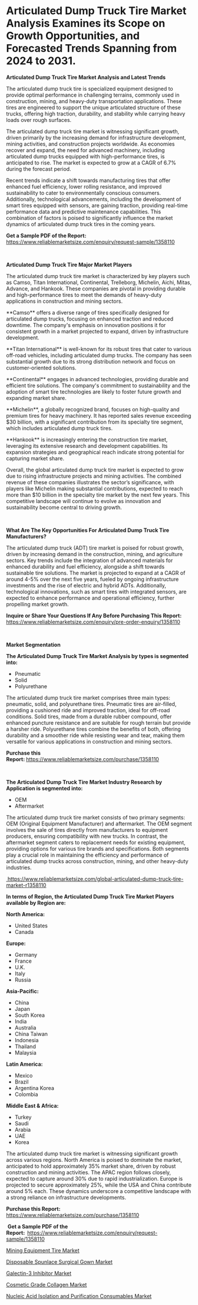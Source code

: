 <p><h1>Articulated Dump Truck Tire Market Analysis Examines its Scope on Growth Opportunities, and Forecasted Trends Spanning from 2024 to 2031.</h1></p><p><strong>Articulated Dump Truck Tire Market Analysis and Latest Trends</strong></p>
<p><p>The articulated dump truck tire is specialized equipment designed to provide optimal performance in challenging terrains, commonly used in construction, mining, and heavy-duty transportation applications. These tires are engineered to support the unique articulated structure of these trucks, offering high traction, durability, and stability while carrying heavy loads over rough surfaces.</p><p>The articulated dump truck tire market is witnessing significant growth, driven primarily by the increasing demand for infrastructure development, mining activities, and construction projects worldwide. As economies recover and expand, the need for advanced machinery, including articulated dump trucks equipped with high-performance tires, is anticipated to rise. The market is expected to grow at a CAGR of 6.7% during the forecast period.</p><p>Recent trends indicate a shift towards manufacturing tires that offer enhanced fuel efficiency, lower rolling resistance, and improved sustainability to cater to environmentally conscious consumers. Additionally, technological advancements, including the development of smart tires equipped with sensors, are gaining traction, providing real-time performance data and predictive maintenance capabilities. This combination of factors is poised to significantly influence the market dynamics of articulated dump truck tires in the coming years.</p></p>
<p><strong>Get a Sample PDF of the Report:&nbsp;</strong> <a href="https://www.reliablemarketsize.com/enquiry/request-sample/1358110?utm_campaign=1131&utm_medium=2&utm_source=Github&utm_content=ia&utm_term=03112024&utm_id=articulated-dump-truck-tire">https://www.reliablemarketsize.com/enquiry/request-sample/1358110</a></p>
<p>&nbsp;</p>
<p><strong>Articulated Dump Truck Tire Major Market Players</strong></p>
<p><p>The articulated dump truck tire market is characterized by key players such as Camso, Titan International, Continental, Trelleborg, Michelin, Aichi, Mitas, Advance, and Hankook. These companies are pivotal in providing durable and high-performance tires to meet the demands of heavy-duty applications in construction and mining sectors.</p><p>**Camso** offers a diverse range of tires specifically designed for articulated dump trucks, focusing on enhanced traction and reduced downtime. The company's emphasis on innovation positions it for consistent growth in a market projected to expand, driven by infrastructure development.</p><p>**Titan International** is well-known for its robust tires that cater to various off-road vehicles, including articulated dump trucks. The company has seen substantial growth due to its strong distribution network and focus on customer-oriented solutions.</p><p>**Continental** engages in advanced technologies, providing durable and efficient tire solutions. The company's commitment to sustainability and the adoption of smart tire technologies are likely to foster future growth and expanding market share.</p><p>**Michelin**, a globally recognized brand, focuses on high-quality and premium tires for heavy machinery. It has reported sales revenue exceeding $30 billion, with a significant contribution from its specialty tire segment, which includes articulated dump truck tires.</p><p>**Hankook** is increasingly entering the construction tire market, leveraging its extensive research and development capabilities. Its expansion strategies and geographical reach indicate strong potential for capturing market share.</p><p>Overall, the global articulated dump truck tire market is expected to grow due to rising infrastructure projects and mining activities. The combined revenue of these companies illustrates the sector’s significance, with players like Michelin making substantial contributions, expected to reach more than $10 billion in the specialty tire market by the next few years. This competitive landscape will continue to evolve as innovation and sustainability become central to driving growth.</p></p>
<p>&nbsp;</p>
<p><strong>What Are The Key Opportunities For Articulated Dump Truck Tire Manufacturers?</strong></p>
<p><p>The articulated dump truck (ADT) tire market is poised for robust growth, driven by increasing demand in the construction, mining, and agriculture sectors. Key trends include the integration of advanced materials for enhanced durability and fuel efficiency, alongside a shift towards sustainable tire solutions. The market is projected to expand at a CAGR of around 4-5% over the next five years, fueled by ongoing infrastructure investments and the rise of electric and hybrid ADTs. Additionally, technological innovations, such as smart tires with integrated sensors, are expected to enhance performance and operational efficiency, further propelling market growth.</p></p>
<p><strong>Inquire or Share Your Questions If Any Before Purchasing This Report:</strong> <a href="https://www.reliablemarketsize.com/enquiry/pre-order-enquiry/1358110?utm_campaign=1131&utm_medium=2&utm_source=Github&utm_content=ia&utm_term=03112024&utm_id=articulated-dump-truck-tire">https://www.reliablemarketsize.com/enquiry/pre-order-enquiry/1358110</a></p>
<p>&nbsp;</p>
<p><strong>Market Segmentation</strong></p>
<p><strong>The Articulated Dump Truck Tire Market Analysis by types is segmented into:</strong></p>
<p><ul><li>Pneumatic</li><li>Solid</li><li>Polyurethane</li></ul></p>
<p><p>The articulated dump truck tire market comprises three main types: pneumatic, solid, and polyurethane tires. Pneumatic tires are air-filled, providing a cushioned ride and improved traction, ideal for off-road conditions. Solid tires, made from a durable rubber compound, offer enhanced puncture resistance and are suitable for rough terrain but provide a harsher ride. Polyurethane tires combine the benefits of both, offering durability and a smoother ride while resisting wear and tear, making them versatile for various applications in construction and mining sectors.</p></p>
<p><strong>Purchase this Report:&nbsp;</strong><a href="https://www.reliablemarketsize.com/purchase/1358110?utm_campaign=1131&utm_medium=2&utm_source=Github&utm_content=ia&utm_term=03112024&utm_id=articulated-dump-truck-tire">https://www.reliablemarketsize.com/purchase/1358110</a></p>
<p>&nbsp;</p>
<p><strong>The Articulated Dump Truck Tire Market Industry Research by Application is segmented into:</strong></p>
<p><ul><li>OEM</li><li>Aftermarket</li></ul></p>
<p><p>The articulated dump truck tire market consists of two primary segments: OEM (Original Equipment Manufacturer) and aftermarket. The OEM segment involves the sale of tires directly from manufacturers to equipment producers, ensuring compatibility with new trucks. In contrast, the aftermarket segment caters to replacement needs for existing equipment, providing options for various tire brands and specifications. Both segments play a crucial role in maintaining the efficiency and performance of articulated dump trucks across construction, mining, and other heavy-duty industries.</p></p>
<p><a href="https://www.reliablemarketsize.com/global-articulated-dump-truck-tire-market-r1358110?utm_campaign=1131&utm_medium=2&utm_source=Github&utm_content=ia&utm_term=03112024&utm_id=articulated-dump-truck-tire">&nbsp;https://www.reliablemarketsize.com/global-articulated-dump-truck-tire-market-r1358110</a></p>
<p><strong>In terms of Region, the Articulated Dump Truck Tire Market Players available by Region are:</strong></p>
<p>
    <p> <strong> North America: </strong>
        <ul>
            <li>United States</li>
            <li>Canada</li>
        </ul>
        </p> 
    <p> <strong> Europe: </strong>
        <ul>
            <li>Germany</li>
            <li>France</li>
            <li>U.K.</li>
            <li>Italy</li>
            <li>Russia</li>
        </ul>
        </p> 
    <p> <strong> Asia-Pacific: </strong>
        <ul>
            <li>China</li>
            <li>Japan</li>
            <li>South Korea</li>
            <li>India</li>
            <li>Australia</li>
            <li>China Taiwan</li>
            <li>Indonesia</li>
            <li>Thailand</li>
            <li>Malaysia</li>
        </ul>
        </p> 
    <p> <strong> Latin America: </strong>
        <ul>
            <li>Mexico</li>
            <li>Brazil</li>
            <li>Argentina Korea</li>
            <li>Colombia</li>
        </ul>
        </p> 
    <p> <strong> Middle East & Africa: </strong>
        <ul>
            <li>Turkey</li>
            <li>Saudi</li>
            <li>Arabia</li>
            <li>UAE</li>
            <li>Korea</li>
        </ul>
    </p>
    </p>
<p><p>The articulated dump truck tire market is witnessing significant growth across various regions. North America is poised to dominate the market, anticipated to hold approximately 35% market share, driven by robust construction and mining activities. The APAC region follows closely, expected to capture around 30% due to rapid industrialization. Europe is projected to secure approximately 25%, while the USA and China contribute around 5% each. These dynamics underscore a competitive landscape with a strong reliance on infrastructure developments.</p></p>
<p><strong>Purchase this Report: </strong><a href="https://www.reliablemarketsize.com/purchase/1358110?utm_campaign=1131&utm_medium=2&utm_source=Github&utm_content=ia&utm_term=03112024&utm_id=articulated-dump-truck-tire">https://www.reliablemarketsize.com/purchase/1358110</a></p>
<p>&nbsp;<strong>Get a Sample PDF of the Report:&nbsp;&nbsp;</strong><a href="https://www.reliablemarketsize.com/enquiry/request-sample/1358110?utm_campaign=1131&utm_medium=2&utm_source=Github&utm_content=ia&utm_term=03112024&utm_id=articulated-dump-truck-tire">https://www.reliablemarketsize.com/enquiry/request-sample/1358110</a></p>
<p><strong></strong></p>
<p><p><a href="https://github.com/libbyquberhow/Market-Research-Report-List-1/blob/main/mining-equipment-tire-market.md?utm_campaign=1131&utm_medium=2&utm_source=Github&utm_content=ia&utm_term=03112024&utm_id=articulated-dump-truck-tire">Mining Equipment Tire Market</a></p><p><a href="https://www.linkedin.com/pulse/disposable-spunlace-surgical-gown-market-maturity-analysis-regional-rpdwf?utm_campaign=1131&utm_medium=2&utm_source=Github&utm_content=ia&utm_term=03112024&utm_id=articulated-dump-truck-tire">Disposable Spunlace Surgical Gown Market</a></p><p><a href="https://issuu.com/reportprime-2/docs/galectin-3-inhibitor-market-size-20_9d7ee658ea13a6?utm_campaign=1131&utm_medium=2&utm_source=Github&utm_content=ia&utm_term=03112024&utm_id=articulated-dump-truck-tire">Galectin-3 Inhibitor Market</a></p><p><a href="https://www.linkedin.com/pulse/cosmetic-grade-collagen-market-trends-focusing-insight-forecast-qt3dc?utm_campaign=1131&utm_medium=2&utm_source=Github&utm_content=ia&utm_term=03112024&utm_id=articulated-dump-truck-tire">Cosmetic Grade Collagen Market</a></p><p><a href="https://issuu.com/reportprime-2/docs/nucleic-acid-isolation-and-purifica_991da6d8eebe0a?utm_campaign=1131&utm_medium=2&utm_source=Github&utm_content=ia&utm_term=03112024&utm_id=articulated-dump-truck-tire">Nucleic Acid Isolation and Purification Consumables Market</a></p></p>